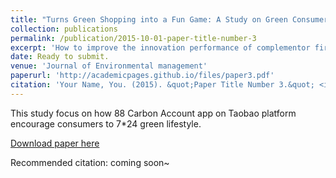 ```yaml
---
title: "Turns Green Shopping into a Fun Game: A Study on Green Consumer Behavior on Taobao Platform with 88 Carbon Account."
collection: publications
permalink: /publication/2015-10-01-paper-title-number-3
excerpt: 'How to improve the innovation performance of complementor firms is not only the focus of platform owners, but also the purpose for complementor firms to participate in the platform ecosystem to carry out co-specialization activities. This paper adopts the fsQCA method to systematically analyze the core issue of which factors can effectively improve the exploratory and exploitative innovation performance of complementor firms in the whole process of value creation and capture in the digital platform ecosystem. '
date: Ready to submit.
venue: 'Journal of Environmental management'
paperurl: 'http://academicpages.github.io/files/paper3.pdf'
citation: 'Your Name, You. (2015). &quot;Paper Title Number 3.&quot; <i>Journal 1</i>. 1(3).'
---
```

This study focus on how 88 Carbon Account app on Taobao platform encourage consumers to 7*24 green lifestyle.

[Download paper here](http://academicpages.github.io/files/paper3.pdf)

Recommended citation: coming soon~
